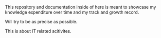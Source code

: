 This repository and documentation inside of here is meant to showcase my knowledge expenditure over time and my track and growth record.
 
 Will try to be as precise as possible. 
 
 This is about IT related acitivites. 

